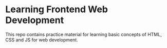 # Learning Frontend Web Development
This repo contains practice material for learning basic concepts of HTML, CSS and JS for web development.
